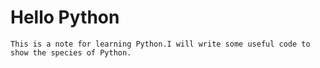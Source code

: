 # Hello Python
```
This is a note for learning Python.I will write some useful code to show the species of Python.
```
